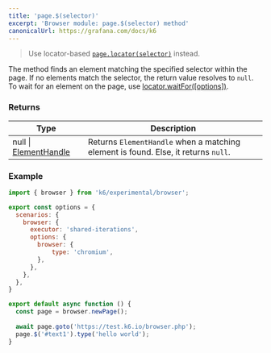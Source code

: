 ```yaml
---
title: 'page.$(selector)'
excerpt: 'Browser module: page.$(selector) method'
canonicalUrl: https://grafana.com/docs/k6
---
```


<Blockquote mod="warning" title="">

Use locator-based [`page.locator(selector)`](/javascript-api/k6-experimental/browser/page/locator/) instead.

</Blockquote>

The method finds an element matching the specified selector within the page. If no elements match the selector, the return value resolves to `null`. To wait for an element on the page, use [locator.waitFor([options])](/javascript-api/k6-experimental/browser/locator/waitfor/).

### Returns

| Type                 | Description                                                                                     |
| ----                 | -----------                                                                                     |
| null \| [ElementHandle](/javascript-api/k6-experimental/browser/elementhandle/)              | Returns `ElementHandle` when a matching element is found. Else, it returns `null`.        |

### Example

<CodeGroup labels={[]}>

```javascript
import { browser } from 'k6/experimental/browser';

export const options = {
  scenarios: {
    browser: {
      executor: 'shared-iterations',
      options: {
        browser: {
            type: 'chromium',
        },
      },
    },
  },
}

export default async function () {
  const page = browser.newPage();
  
  await page.goto('https://test.k6.io/browser.php');
  page.$('#text1').type('hello world');
}
```

</CodeGroup>